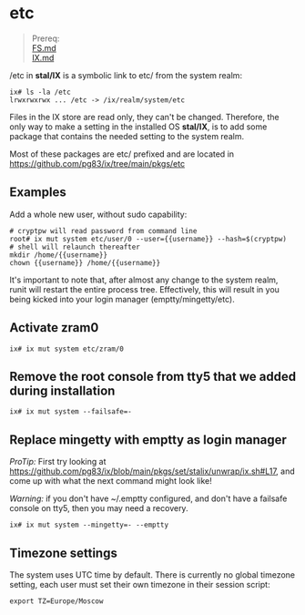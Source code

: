 # etc

> Prereq:<br>
> [FS.md](FS.md)<br>
> [IX.md](IX.md)


/etc in **stal/IX** is a symbolic link to etc/ from the system realm:

```shell
ix# ls -la /etc
lrwxrwxrwx ... /etc -> /ix/realm/system/etc
```

Files in the IX store are read only, they can't be changed. Therefore, the only way to make a setting in the installed OS **stal/IX**, is to add some package that contains the needed setting to the system realm.<br>

Most of these packages are etc/ prefixed and are located in https://github.com/pg83/ix/tree/main/pkgs/etc<br>

## Examples

Add a whole new user, without sudo capability:

```shell
# cryptpw will read password from command line
root# ix mut system etc/user/0 --user={{username}} --hash=$(cryptpw)
# shell will relaunch thereafter
mkdir /home/{{username}}
chown {{username}} /home/{{username}}
```

It's important to note that, after almost any change to the system realm, runit will restart the entire process tree. Effectively, this will result in you being kicked into your login manager (emptty/mingetty/etc).

## Activate zram0

```shell
ix# ix mut system etc/zram/0
```

## Remove the root console from tty5 that we added during installation

```shell
ix# ix mut system --failsafe=-
```

## Replace mingetty with emptty as login manager

*ProTip:* First try looking at https://github.com/pg83/ix/blob/main/pkgs/set/stalix/unwrap/ix.sh#L17, and come up with what the next command might look like!<br>

*Warning:* if you don't have ~/.emptty configured, and don't have a failsafe console on tty5, then you may need a recovery.

```shell
ix# ix mut system --mingetty=- --emptty
```

## Timezone settings
The system uses UTC time by default. There is currently no global timezone setting, each user must set their own timezone in their session script:

```shell
export TZ=Europe/Moscow
```
